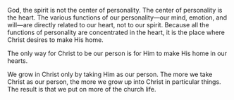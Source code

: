 God, the spirit is not the center of personality. The center of personality is the heart. The various functions of our personality—our mind, emotion, and will—are directly related to our heart, not to our spirit. Because all the functions of personality are concentrated in the heart, it is the place where Christ desires to make His home.

The only way for Christ to be our person is for Him to make His home in our hearts. 

We grow in Christ only by taking Him as our person. The more we take Christ as our person, the more we grow up into Christ in particular things. The result is that we put on more of the church life.

